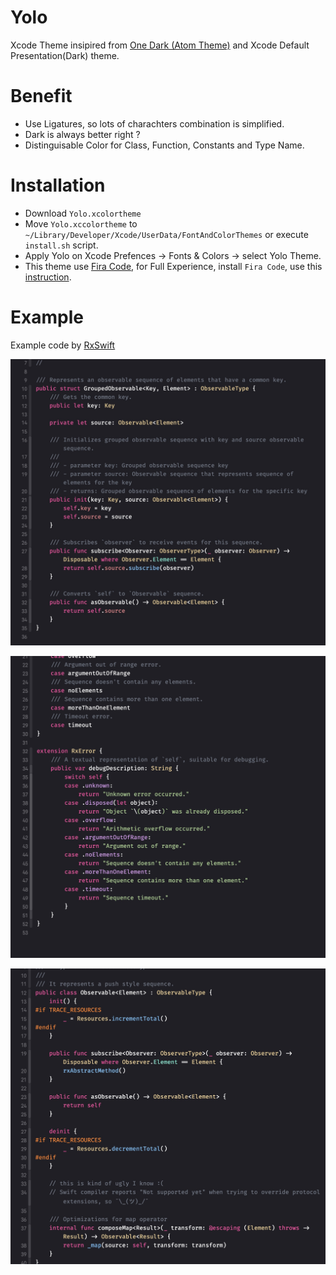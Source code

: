 # Yolo

Xcode Theme insipired from [One Dark (Atom Theme)](https://github.com/atom/one-dark-syntax) and Xcode Default Presentation(Dark) theme.

# Benefit
- Use Ligatures, so lots of charachters combination is simplified.
- Dark is always better right ?
- Distinguisable Color for Class, Function, Constants and Type Name.

# Installation
- Download `Yolo.xcolortheme`
- Move `Yolo.xccolortheme` to `~/Library/Developer/Xcode/UserData/FontAndColorThemes` or execute `install.sh` script.
- Apply Yolo on Xcode Prefences -> Fonts & Colors -> select Yolo Theme.
- This theme use [Fira Code](https://github.com/tonsky/FiraCode), for Full Experience, install `Fira Code`, use this [instruction](https://github.com/tonsky/FiraCode/wiki/Installing#macos).

# Example

Example code by [RxSwift](https://github.com/ReactiveX/RxSwift)

![example-1](https://github.com/wendyliga/yolo/blob/master/example/1.jpg?raw=true)

![example-2](https://github.com/wendyliga/yolo/blob/master/example/2.jpg?raw=true)

![example-3](https://github.com/wendyliga/yolo/blob/master/example/3.jpg?raw=true)
